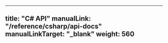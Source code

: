 <!-- mdformat global-off -->

---
title: "C# API"
manualLink: "/reference/csharp/api-docs"
manualLinkTarget: "_blank"
weight: 560
---